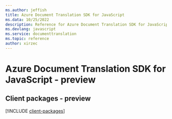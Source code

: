 ```yaml
---
ms.author: jeffish
title: Azure Document Translation SDK for JavaScript
ms.data: 10/25/2022
description: Reference for Azure Document Translation SDK for JavaScript
ms.devlang: javascript
ms.service: documenttranslation
ms.topic: reference
author: xirzec
---
```

# Azure Document Translation SDK for JavaScript - preview

## Client packages - preview
[!INCLUDE [client-packages](document-translation-client-index.md)]